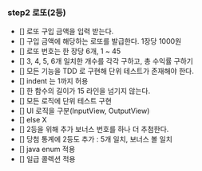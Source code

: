 ### step2 로또(2등)

- [] 로또 구입 금액을 입력 받는다.
- [] 구입 금액에 해당하는 로또를 발급한다. 1장당 1000원
- [] 로또 번호는 한 장당 6개, 1 ~ 45
- [] 3, 4, 5, 6개 일치한 개수를 각각 구하고, 총 수익률 구하기
- [] 모든 기능을 TDD 로 구현해 단위 테스트가 존재해야 한다.
- [] indent 는 1까지 허용
- [] 한 함수의 길이가 15 라인을 넘기지 않는다.
- [] 모든 로직에 단위 테스트 구현
- [] UI 로직을 구분(InputView, OutputView)
- [] else X
- [] 2등을 위해 추가 보너스 번호를 하나 더 추첨한다.
- [] 당첨 통계에 2등도 추가 : 5개 일치, 보너스 볼 일치
- [] java enum 적용
- [] 일급 콜렉션 적용

